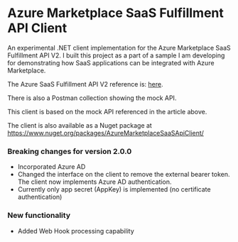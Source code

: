 # Azure Marketplace SaaS Fulfillment API Client

An experimental .NET client implementation for the Azure Marketplace SaaS Fulfillment API V2. 
I built this project as a part of a sample I am developing for demonstrating how SaaS applications can be integrated with Azure Marketplace.

The Azure SaaS Fulfillment API V2 reference is: [here](https://docs.microsoft.com/en-us/azure/marketplace/cloud-partner-portal/saas-app/cpp-saas-fulfillment-api-v2#update-a-subscription).

There is also a Postman collection showing the mock API.

This client is based on the mock API referenced in the article above.

The client is also available as a Nuget package at https://www.nuget.org/packages/AzureMarketplaceSaaSApiClient/

### **Breaking changes for version 2.0.0**
- Incorporated Azure AD
- Changed the interface on the client to remove the external bearer token. The client now implements Azure AD authentication.
- Currently only app secret (AppKey) is implemented (no certificate authentication)

### **New functionality**
- Added Web Hook processing capability